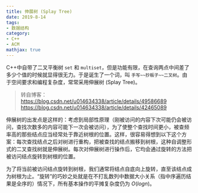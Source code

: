 ```yaml
---
title: 伸展树 (Splay Tree)
date: 2019-8-14
tags:
- 数据结构
category:
- C++
- ACM
mathjax: true
---
```


C++中自带了二叉平衡树 `set` 和 `multiset`，但是功能有限，在查询两点中间差了多少个值的时候就显得很无力。于是诞生了一个词，叫 `手写~~抄板子~~二叉树`。由于空间要求和编程复杂度，常常采用伸展树 (Splay Tree)。

> 转自博客：
> https://blog.csdn.net/u014634338/article/details/49586689
> https://blog.csdn.net/u014634338/article/details/42465089

伸展树的出发点是这样的：考虑到局部性原理（刚被访问的内容下次可能仍会被访问，查找次数多的内容可能下一次会被访问），为了使整个查找时间更小，被查频率高的那些结点应当经常处于靠近树根的位置。这样，很容易得想到以下这个方案：每次查找结点之后对树进行重构，把被查找的结点搬移到树根，这种自调整形式的二叉查找树就是伸展树。每次对伸展树进行操作后，它均会通过旋转的方法把被访问结点旋转到树根的位置。

为了将当前被访问结点旋转到树根，我们通常将结点自底向上旋转，直至该结点成为树根为止。“旋转”的巧妙之处就是在不打乱数列中数据大小关系（指中序遍历结果是全序的）情况下，所有基本操作的平摊复杂度仍为 $O(log n)$。
